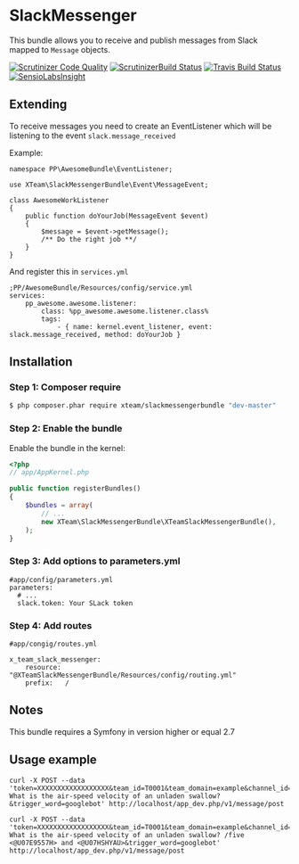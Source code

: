 SlackMessenger
=========================

This bundle allows you to receive and publish messages from Slack mapped to `Message` objects.

[![Scrutinizer Code Quality](https://scrutinizer-ci.com/g/piotrpasich/SlackMessenger/badges/quality-score.png?b=master)](https://scrutinizer-ci.com/g/piotrpasich/SlackMessenger/?branch=master)
[![ScrutinizerBuild Status](https://scrutinizer-ci.com/g/piotrpasich/SlackMessenger/badges/build.png?b=master)](https://scrutinizer-ci.com/g/piotrpasich/SlackMessenger/build-status/master)
[![Travis Build Status](https://travis-ci.org/piotrpasich/SlackMessenger.svg?branch=master)](https://travis-ci.org/piotrpasich/SlackMessenger)
[![SensioLabsInsight](https://insight.sensiolabs.com/projects/a5e2dc1f-79fd-4077-91ef-168f0141f64e/mini.png)](https://insight.sensiolabs.com/projects/a5e2dc1f-79fd-4077-91ef-168f0141f64e)


Extending
---------

To receive messages you need to create an EventListener which will be listening to the event `slack.message_received`

Example:

```
namespace PP\AwesomeBundle\EventListener;

use XTeam\SlackMessengerBundle\Event\MessageEvent;

class AwesomeWorkListener
{
    public function doYourJob(MessageEvent $event)
    {
        $message = $event->getMessage();
        /** Do the right job **/
    }
}
```

And register this in `services.yml`

```
;PP/AwesomeBundle/Resources/config/service.yml
services:
    pp_awesome.awesome.listener:
        class: %pp_awesome.awesome.listener.class%
        tags:
            - { name: kernel.event_listener, event: slack.message_received, method: doYourJob }
```


## Installation

### Step 1: Composer require

``` bash
$ php composer.phar require xteam/slackmessengerbundle "dev-master"
```

### Step 2: Enable the bundle

Enable the bundle in the kernel:

``` php
<?php
// app/AppKernel.php

public function registerBundles()
{
    $bundles = array(
        // ...
        new XTeam\SlackMessengerBundle\XTeamSlackMessengerBundle(),
    );
}
```

### Step 3: Add options to parameters.yml

```
#app/config/parameters.yml
parameters:
  # ...
  slack.token: Your SLack token
```

### Step 4: Add routes

```
#app/congig/routes.yml

x_team_slack_messenger:
    resource: "@XTeamSlackMessengerBundle/Resources/config/routing.yml"
    prefix:   /

```

Notes
---------

This bundle requires a Symfony in version higher or equal 2.7

Usage example
-------------

```
curl -X POST --data 'token=XXXXXXXXXXXXXXXXXX&team_id=T0001&team_domain=example&channel_id=C2147483705&channel_name=test&timestamp=1355517523.000005&user_id=U2147483697&user_name=Steve&text=googlebot: What is the air-speed velocity of an unladen swallow?&trigger_word=googlebot' http://localhost/app_dev.php/v1/message/post

curl -X POST --data 'token=XXXXXXXXXXXXXXXXXX&team_id=T0001&team_domain=example&channel_id=C2147483705&channel_name=test&timestamp=1355517523.000005&user_id=U2147483697&user_name=Steve&text=googlebot: What is the air-speed velocity of an unladen swallow? /five <@U07E9557H> and <@U07HSHYAU>&trigger_word=googlebot' http://localhost/app_dev.php/v1/message/post

```
